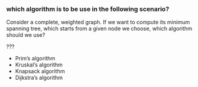 ### which algorithm is to be use in the following scenario?
Consider a complete, weighted graph. If we want to compute its minimum spanning tree,
which starts from a given node we choose, which algorithm should we use?


???

* Prim’s algorithm
* Kruskal’s algorithm
* Knapsack algorithm
* Dijkstra’s algorithm

